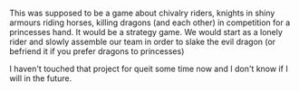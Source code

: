 This was supposed to be a game about chivalry riders, knights in shiny armours riding horses, killing dragons (and each other) in competition for a princesses hand.
It would be a strategy game. We would start as a lonely rider and slowly assemble our team in order to slake the evil dragon (or befriend it if you prefer dragons to princesses)

I haven't touched that project for queit some time now and I don't know if I will in the future.

